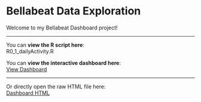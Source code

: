 # Bellabeat Data Exploration

Welcome to my Bellabeat Dashboard project!

---

You can **view the R script here**:  
R0_1_dailyActivity.R

You can **view the interactive dashboard here**:  
[View Dashboard](https://zahrashamlou.github.io/Bellabeat-Data-Exploration/)

---

Or directly open the raw HTML file here:  
[Dashboard HTML](https://github.com/zahrashamlou/Bellabeat-Data-Exploration/blob/main/index.html)
